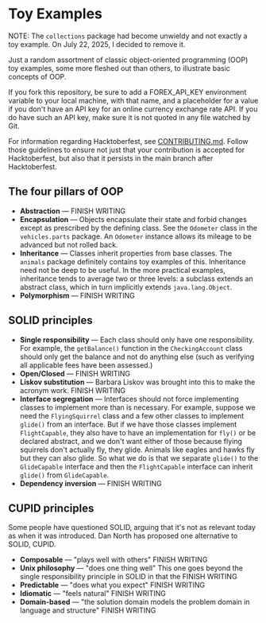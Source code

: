 # Toy Examples

NOTE: The `collections` package had become unwieldy and not exactly a toy 
example. On July 22, 2025, I decided to remove it.

Just a random assortment of classic object-oriented programming (OOP) toy 
examples, some more fleshed out than others, to illustrate basic concepts of 
OOP.

If you fork this repository, be sure to add a FOREX_API_KEY environment variable 
to your local machine, with that name, and a placeholder for a value if you 
don't have an API key for an online currency exchange rate API. If you do have 
such an API key, make sure it is not quoted in any file watched by Git.

For information regarding Hacktoberfest, see [CONTRIBUTING.md](CONTRIBUTING.md). 
Follow those guidelines to ensure not just that your contribution is accepted 
for Hacktoberfest, but also that it persists in the main branch after 
Hacktoberfest.

## The four pillars of OOP

* **Abstraction** &mdash; FINISH WRITING
* **Encapsulation** &mdash; Objects encapsulate their state and forbid changes 
except as prescribed by the defining class. See the `Odometer` class in the 
`vehicles.parts` package. An `Odometer` instance allows its mileage to be 
advanced but not rolled back.
* **Inheritance** &mdash; Classes inherit properties from base classes. The 
`animals` package definitely contains toy examples of this. Inheritance need not 
be deep to be useful. In the more practical examples, inheritance tends to 
average two or three levels: a subclass extends an abstract class, which in turn 
implicitly extends `java.lang.Object`.
* **Polymorphism** &mdash; FINISH WRITING

## SOLID principles

* **Single responsibility** &mdash; Each class should only have one 
responsibility. For example, the `getBalance()` function in the 
`CheckingAccount` class should only get the balance and not do anything else 
(such as verifying all applicable fees have been assessed.)
* **Open/Closed** &mdash; FINISH WRITING
* **Liskov substitution** &mdash; Barbara Liskov was brought into this to make 
the acronym work. FINISH WRITING
* **Interface segregation** &mdash; Interfaces should not force implementing 
classes to implement more than is necessary. For example, suppose we need the 
`FlyingSquirrel` class and a few other classes to implement `glide()` from an 
interface. But if we have those classes implement `FlightCapable`, they also 
have to have an implementation for `fly()` or be declared abstract, and we don't 
want either of those because flying squirrels don't actually fly, they glide. 
Animals like eagles and hawks fly but they can also glide. So what we do is that 
we separate `glide()` to the `GlideCapable` interface and then the 
`FlightCapable` interface can inherit `glide()` from `GlideCapable`.
* **Dependency inversion** &mdash; FINISH WRITING

## CUPID principles

Some people have questioned SOLID, arguing that it's not as relevant today as 
when it was introduced. Dan North has proposed one alternative to SOLID, CUPID.

* **Composable** &mdash; "plays well with others" FINISH WRITING
* **Unix philosophy** &mdash; "does one thing well" This one goes beyond the 
single responsibility principle in SOLID in that the FINISH WRITING
* **Predictable** &mdash; "does what you expect" FINISH WRITING
* **Idiomatic** &mdash; "feels natural"  FINISH WRITING
* **Domain-based** &mdash; "the solution domain models the problem domain in 
language and structure"  FINISH WRITING

